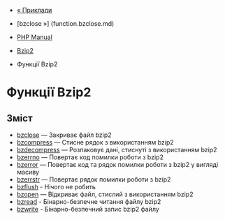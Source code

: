 - [« Приклади](bzip2.examples.md)
- [bzclose »] (function.bzclose.md)

- [PHP Manual](index.md)
- [Bzip2](book.bzip2.md)
- Функції Bzip2

# Функції Bzip2

## Зміст

- [bzclose](function.bzclose.md) — Закриває файл bzip2
- [bzcompress](function.bzcompress.md) — Стисне рядок з
використанням bzip2
- [bzdecompress](function.bzdecompress.md) — Розпаковує дані,
стиснуті з використанням bzip2
- [bzerrno](function.bzerrno.md) — Повертає код помилки роботи з
bzip2
- [bzerror](function.bzerror.md) — Повертає код та рядок помилки
роботи з bzip2 у вигляді масиву
- [bzerrstr](function.bzerrstr.md) — Повертає рядок помилки роботи
з bzip2
- [bzflush](function.bzflush.md) - Нічого не робить
- [bzopen](function.bzopen.md) — Відкриває файл, стислий з
використанням bzip2
- [bzread](function.bzread.md) - Бінарно-безпечне читання файлу
bzip2
- [bzwrite](function.bzwrite.md) - Бінарно-безпечний запис bzip2
файлу
